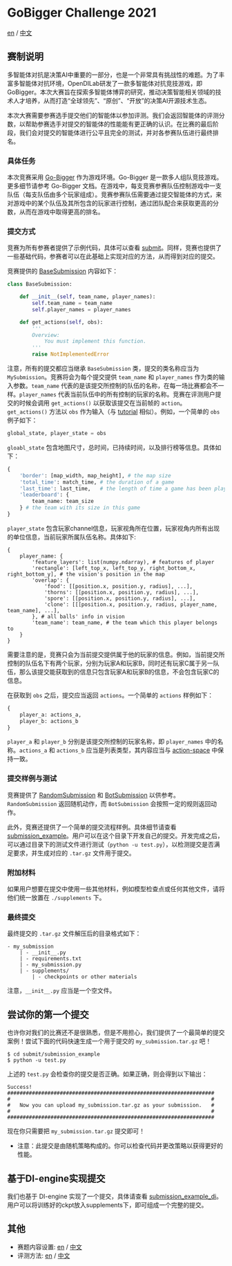 # GoBigger Challenge 2021

[en](https://github.com/opendilab/GoBigger-Challenge-2021/blob/main/README.md) / [中文](https://github.com/opendilab/GoBigger-Challenge-2021/blob/main/README_zh.md)

## 赛制说明

多智能体对抗是决策AI中重要的一部分，也是一个非常具有挑战性的难题。为了丰富多智能体对抗环境，OpenDILab研发了一款多智能体对抗竞技游戏，即GoBigger。本次大赛旨在探索多智能体博弈的研究，推动决策智能相关领域的技术人才培养，从而打造“全球领先”、“原创”、“开放”的决策AI开源技术生态。

本次大赛需要参赛选手提交他们的智能体以参加评测。我们会返回智能体的评测分数，以帮助参赛选手对提交的智能体的性能能有更正确的认识。在比赛的最后阶段，我们会对提交的智能体进行公平且完全的测试，并对各参赛队伍进行最终排名。

### 具体任务

本次竞赛采用 [Go-Bigger](https://github.com/opendilab/GoBigger) 作为游戏环境。Go-Bigger 是一款多人组队竞技游戏。更多细节请参考 Go-Bigger 文档。在游戏中，每支竞赛参赛队伍控制游戏中一支队伍（每支队伍由多个玩家组成）。竞赛参赛队伍需要通过提交智能体的方式，来对游戏中的某个队伍及其所包含的玩家进行控制，通过团队配合来获取更高的分数，从而在游戏中取得更高的排名。

### 提交方式

竞赛为所有参赛者提供了示例代码，具体可以查看 [submit](https://github.com/opendilab/GoBigger-Challenge-2021/blob/main/submit)。同样，竞赛也提供了一些基础代码，参赛者可以在此基础上实现对应的方法，从而得到对应的提交。

竞赛提供的 [BaseSubmission](https://github.com/opendilab/GoBigger-Challenge-2021/blob/main/submit/base_submission.py) 内容如下：

```python
class BaseSubmission:

    def __init__(self, team_name, player_names):
        self.team_name = team_name
        self.player_names = player_names

    def get_actions(self, obs):
        '''
        Overview:
            You must implement this function.
        '''
        raise NotImplementedError
```

注意，所有的提交都应当继承 `BaseSubmission` 类，提交的类名称应当为 `MySubmission`。竞赛将会为每个提交提供 `team_name` 和 `player_names` 作为类的输入参数。`team_name` 代表的是该提交所控制的队伍的名称，在每一场比赛都会不一样。`player_names` 代表当前队伍中的所有控制的玩家的名称。竞赛在评测用户提交的时候会调用 `get_actions()` 以获取该提交在当前帧的 `action`。`get_actions()` 方法以 `obs` 作为输入（与 [tutorial](https://opendilab.github.io/GoBigger/tutorial/space.html#space) 相似）。例如，一个简单的 `obs` 例子如下：

```python
global_state, player_state = obs
```

`gloabl_state` 包含地图尺寸，总时间，已持续时间，以及排行榜等信息。具体如下：

```python
{
    'border': [map_width, map_height], # the map size
    'total_time': match_time, # the duration of a game
    'last_time': last_time,   # the length of time a game has been played
    'leaderboard': {
        team_name: team_size
    } # the team with its size in this game
}
```

``player_state`` 包含玩家channel信息，玩家视角所在位置，玩家视角内所有出现的单位信息，当前玩家所属队伍名称。具体如下:

```
{
    player_name: {
        'feature_layers': list(numpy.ndarray), # features of player
        'rectangle': [left_top_x, left_top_y, right_bottom_x, right_bottom_y], # the vision's position in the map
        'overlap': {
            'food': [[position.x, position.y, radius], ...], 
            'thorns': [[position.x, position.y, radius], ...],
            'spore': [[position.x, position.y, radius], ...],
            'clone': [[[position.x, position.y, radius, player_name, team_name], ...],     
        }, # all balls' info in vision
        'team_name': team_name, # the team which this player belongs to 
    }
}
```

需要注意的是，竞赛只会为当前提交提供属于他的玩家的信息。例如，当前提交所控制的队伍名下有两个玩家，分别为玩家A和玩家B，同时还有玩家C属于另一队伍，那么该提交能获取到的信息只包含玩家A和玩家B的信息，不会包含玩家C的信息。

在获取到 `obs` 之后，提交应当返回 `actions`。一个简单的 `actions` 样例如下：

```python
{
    player_a: actions_a,
    player_b: actions_b
}
```

`player_a` 和 `player_b` 分别是该提交所控制的玩家名称，即 `player_names` 中的名称。`actions_a` 和 `actions_b` 应当是列表类型，其内容应当与 [action-space](https://opendilab.github.io/GoBigger/tutorial/space.html#action-space) 中保持一致。

### 提交样例与测试

竞赛提供了 [RandomSubmission](https://github.com/opendilab/GoBigger-Challenge-2021/blob/main/submit/random_submission.py) 和 [BotSubmission](https://github.com/opendilab/GoBigger-Challenge-2021/blob/main/submit/bot_submission.py) 以供参考。`RandomSubmission` 返回随机动作，而 `BotSubmission` 会按照一定的规则返回动作。

此外，竞赛还提供了一个简单的提交流程样例。具体细节请查看 [submission_example](https://github.com/opendilab/GoBigger-Challenge-2021/blob/main/submit/submission_example/)。用户可以在这个目录下开发自己的提交。开发完成之后，可以通过目录下的测试文件进行测试（`python -u test.py`），以检测提交是否满足要求，并生成对应的 `.tar.gz` 文件用于提交。

### 附加材料

如果用户想要在提交中使用一些其他材料，例如模型检查点或任何其他文件，请将他们统一放置在 `./supplements` 下。

### 最终提交

最终提交的 `.tar.gz` 文件解压后的目录格式如下：

```
- my_submission
    | - __init__.py
    | - requirements.txt
    | - my_submission.py
    | - supplements/
        | - checkpoints or other materials
```

注意，`__init__.py` 应当是一个空文件。

## 尝试你的第一个提交

也许你对我们的比赛还不是很熟悉，但是不用担心，我们提供了一个最简单的提交案例！尝试下面的代码快速生成一个用于提交的 `my_submission.tar.gz` 吧！

```
$ cd submit/submission_example
$ python -u test.py
```
上述的 `test.py` 会检查你的提交是否正确。如果正确，则会得到以下输出：

```
Success!
###################################################################
#                                                                 #
#   Now you can upload my_submission.tar.gz as your submission.   #
#                                                                 #
###################################################################
```
现在你只需要把 `my_submission.tar.gz` 提交即可！

* 注意：此提交是由随机策略构成的。你可以检查代码并更改策略以获得更好的性能。

## 基于DI-engine实现提交
我们也基于 DI-engine 实现了一个提交，具体请查看 [submission_example_di](https://github.com/opendilab/GoBigger-Challenge-2021/blob/main/di_baseline/)。用户可以将训练好的ckpt放入supplements下，即可组成一个完整的提交。

## 其他

* 赛题内容设置: [en](https://github.com/opendilab/GoBigger-Challenge-2021/blob/main/challenge_settings.md) / [中文](https://github.com/opendilab/GoBigger-Challenge-2021/blob/main/challenge_settings_zh.md)
* 评测方法: [en](https://github.com/opendilab/GoBigger-Challenge-2021/blob/main/evaluation.md) / [中文](https://github.com/opendilab/GoBigger-Challenge-2021/blob/main/evaluation_zh.md)
